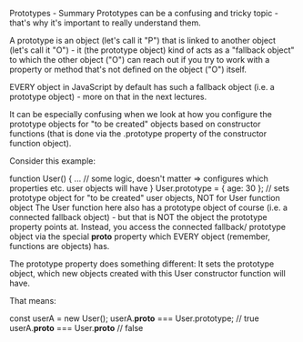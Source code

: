 Prototypes - Summary
Prototypes can be a confusing and tricky topic - that's why it's important to really understand them.

A prototype is an object (let's call it "P") that is linked to another object (let's call it "O") - it (the prototype object) kind of acts as a "fallback object" to which the other object ("O") can reach out if you try to work with a property or method that's not defined on the object ("O") itself.

EVERY object in JavaScript by default has such a fallback object (i.e. a prototype object) - more on that in the next lectures.

It can be especially confusing when we look at how you configure the prototype objects for "to be created" objects based on constructor functions (that is done via the .prototype property of the constructor function object).

Consider this example:

function User() {
    ... // some logic, doesn't matter => configures which properties etc. user objects will have
}
User.prototype = { age: 30 }; // sets prototype object for "to be created" user objects, NOT for User function object
The User function here also has a prototype object of course (i.e. a connected fallback object) - but that is NOT the object the prototype property points at. Instead, you access the connected fallback/ prototype object via the special __proto__ property which EVERY object (remember, functions are objects) has.

The prototype property does something different: It sets the prototype object, which new objects created with this User constructor function will have.

That means:

const userA = new User();
userA.__proto__ === User.prototype; // true
userA.__proto__ === User.__proto__ // false